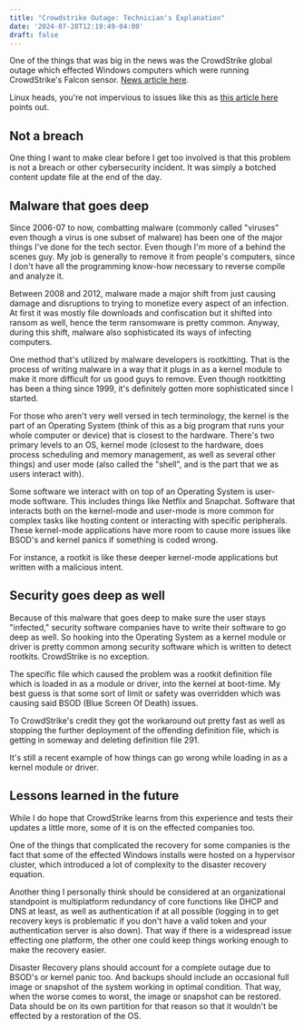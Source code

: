 ```yaml
---
title: "Crowdstrike Outage: Technician's Explanation"
date: '2024-07-28T12:19:49-04:00'
draft: false
---
```


One of the things that was big in the news was the CrowdStrike global outage which effected Windows computers which were running CrowdStrike's Falcon sensor. [News article here](https://www.techtarget.com/whatis/feature/Explaining-the-largest-IT-outage-in-history-and-whats-next).

Linux heads, you're not impervious to issues like this as [this article here](https://www.tomshardware.com/software/linux/crowdstrike-issues-go-beyond-windows-companys-security-software-has-reportedly-been-causing-kernel-panics-since-at-least-april) points out.

<!--more-->

## Not a breach

One thing I want to make clear before I get too involved is that this problem is not a breach or other cybersecurity incident. It was simply a botched content update file at the end of the day.

## Malware that goes deep

Since 2006-07 to now, combatting malware (commonly called "viruses" even though a virus is one subset of malware) has been one of the major things I've done for the tech sector. Even though I'm more of a behind the scenes guy. My job is generally to remove it from people's computers, since I don't have all the programming know-how necessary to reverse compile and analyze it.

Between 2008 and 2012, malware made a major shift from just causing damage and disruptions to trying to monetize every aspect of an infection. At first it was mostly file downloads and confiscation but it shifted into ransom as well, hence the term ransomware is pretty common. Anyway, during this shift, malware also sophisticated its ways of infecting computers.

One method that's utilized by malware developers is rootkitting. That is the process of writing malware in a way that it plugs in as a kernel module to make it more difficult for us good guys to remove. Even though rootkitting has been a thing since 1999, it's definitely gotten more sophisticated since I started.

For those who aren't very well versed in tech terminology, the kernel is the part of an Operating System (think of this as a big program that runs your whole computer or device) that is closest to the hardware. There's two primary levels to an OS, kernel mode (closest to the hardware, does process scheduling and memory management, as well as several other things) and user mode (also called the "shell", and is the part that we as users interact with).

Some software we interact with on top of an Operating System is user-mode software. This includes things like Netflix and Snapchat. Software that interacts both on the kernel-mode and user-mode is more common for complex tasks like hosting content or interacting with specific peripherals. These kernel-mode applications have more room to cause more issues like BSOD's and kernel panics if something is coded wrong.

For instance, a rootkit is like these deeper kernel-mode applications but written with a malicious intent.

## Security goes deep as well

Because of this malware that goes deep to make sure the user stays "infected," security software companies have to write their software to go deep as well. So hooking into the Operating System as a kernel module or driver is pretty common among security software which is written to detect rootkits. CrowdStrike is no exception.

The specific file which caused the problem was a rootkit definition file which is loaded in as a module or driver, into the kernel at boot-time. My best guess is that some sort of limit or safety was overridden which was causing said BSOD (Blue Screen Of Death) issues.

To CrowdStrike's credit they got the workaround out pretty fast as well as stopping the further deployment of the offending definition file, which is getting in someway and deleting definition file 291.

It's still a recent example of how things can go wrong while loading in as a kernel module or driver.

## Lessons learned in the future

While I do hope that CrowdStrike learns from this experience and tests their updates a little more, some of it is on the effected companies too.

One of the things that complicated the recovery for some companies is the fact that some of the effected Windows installs were hosted on a hypervisor cluster, which introduced a lot of complexity to the disaster recovery equation.

Another thing I personally think should be considered at an organizational standpoint is multiplatform redundancy of core functions like DHCP and DNS at least, as well as authentication if at all possible (logging in to get recovery keys is problematic if you don't have a valid token and your authentication server is also down). That way if there is a widespread issue effecting one platform, the other one could keep things working enough to make the recovery easier.

Disaster Recovery plans should account for a complete outage due to BSOD's or kernel panic too. And backups should include an occasional full image or snapshot of the system working in optimal condition. That way, when the worse comes to worst, the image or snapshot can be restored. Data should be on its own partition for that reason so that it wouldn't be effected by a restoration of the OS.